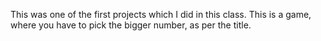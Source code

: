 This was one of the first projects which I did in this class. This is a game, where you have to pick the bigger number, as per the title. 
